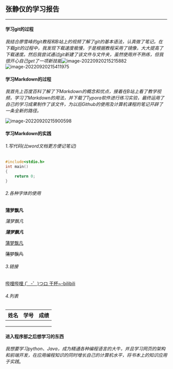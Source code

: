 ## 张静仪的学习报告

---

#### 学习git的过程

*我结合廖雪峰的git教程和B站上的视频了解了git的基本语法，认真做了笔记。在下载git的过程中，我发现下载速度极慢，于是根据教程采用了镜像，大大提高了下载速度。然后我尝试通过git新建了该文件与文件夹，虽然使用并不熟练，但我很开心自己get了一项新技能*![image-20220920215215882](C:\Users\86187\AppData\Roaming\Typora\typora-user-images\image-20220920215215882.png)![image-20220920215411975](C:\Users\86187\AppData\Roaming\Typora\typora-user-images\image-20220920215411975.png)

#### 学习Markdown的过程

*我首先上百度百科了解了下Markdown的概念和优点，接着在B站上看了教学视频，学习了Markdown的用法，并下载了Typora软件进行练习实验，最终运用了自己的学习成果制作了该文件，为以后Github的使用及计算机课程的笔记开辟了一条全新的路径。*

![image-20220920215900598](C:\Users\86187\AppData\Roaming\Typora\typora-user-images\image-20220920215900598.png)

#### 学习Markdown的实践

###### 1.写代码(比word文档更方便记笔记)

```c
#include<stdio.h>
int main()
{
    return 0;
}
```

###### 2.各种字体的使用

**蒲梦飘凡**

*蒲梦飘凡*

***蒲梦飘凡***

<u>蒲梦飘凡</u>

~~蒲梦飘凡~~

###### 3.链接

[哔哩哔哩 (゜-゜)つロ 干杯~-bilibili](https://www.bilibili.com/)

###### 4.列表

| 姓名 | 学号 | 成绩 |
| ---- | ---- | ---- |
|      |      |      |
|      |      |      |
|      |      |      |



#### 进入程序部之后想学习的东西

*我想要学习python、Java，成为精通各种编程语言的大牛，并且学习网页的架构和前端开发，在应用编程知识的同时增长自己的计算机水平，将书本上的知识应用于实践*。

